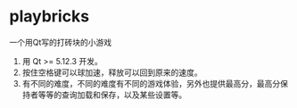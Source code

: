 # playbricks

一个用Qt写的打砖块的小游戏

1. 用 Qt >= 5.12.3 开发。
2. 按住空格键可以球加速，释放可以回到原来的速度。
3. 有不同的难度，不同的难度有不同的游戏体验，另外也提供最高分，最高分保持者等等的查询加载和保存，以及某些设置等。
